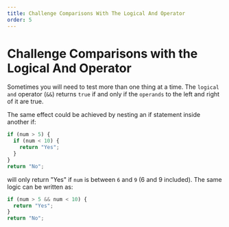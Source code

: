 ```yaml
---
title: Challenge Comparisons With The Logical And Operator
order: 5
---
```

# Challenge Comparisons with the Logical And Operator

Sometimes you will need to test more than one thing at a time. The `logical and` operator (`&&`) returns `true` if and only if the `operands` to the left and right of it are true.

The same effect could be achieved by nesting an if statement inside another if:

```javascript
if (num > 5) {
  if (num < 10) {
    return "Yes";
  }
}
return "No";
```

will only return "Yes" if `num` is between `6` and `9` (6 and 9 included). The same logic can be written as:

```javascript
if (num > 5 && num < 10) {
  return "Yes";
}
return "No";
```

